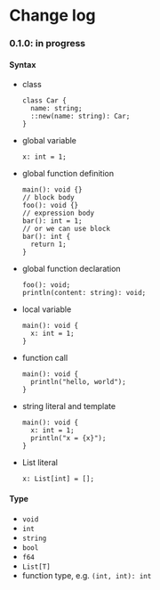 # Change log

### 0.1.0: in progress

#### Syntax

* class
    ```elz
    class Car {
      name: string;
      ::new(name: string): Car;
    }
    ```
* global variable
    ```elz
    x: int = 1;
    ```
* global function definition
    ```elz
    main(): void {}
    // block body
    foo(): void {}
    // expression body
    bar(): int = 1;
    // or we can use block
    bar(): int {
      return 1;
    }
    ```
* global function declaration
    ```elz
    foo(): void;
    println(content: string): void;
    ```
* local variable
    ```elz
    main(): void {
      x: int = 1;
    }
    ```
* function call
    ```elz
    main(): void {
      println("hello, world");
    }
    ```
* string literal and template
    ```elz
    main(): void {
      x: int = 1;
      println("x = {x}");
    }
    ```
* List literal
    ```elz
    x: List[int] = [];
    ```

#### Type

* `void`
* `int`
* `string`
* `bool`
* `f64`
* `List[T]`
* function type, e.g. `(int, int): int`
